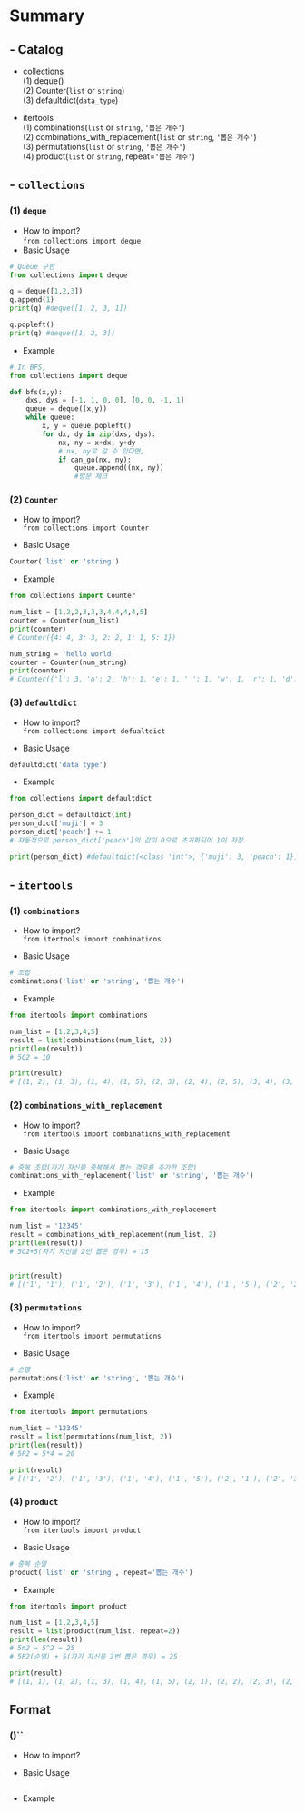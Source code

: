 # Summary
## - Catalog
* collections  
(1) deque()  
(2) Counter(`list` or `string`)  
(3) defaultdict(`data_type`)

* itertools  
(1) combinations(`list` or `string`, `'뽑은 개수'`)    
(2) combinations_with_replacement(`list` or `string`, `'뽑은 개수'`)    
(3) permutations(`list` or `string`, `'뽑은 개수'`)  
(4) product(`list` or `string`, repeat=`'뽑은 개수'`)



## - `collections`
### (1) `deque`
* How to import?  
`from collections import deque`
* Basic Usage    
```python
# Queue 구현
from collections import deque

q = deque([1,2,3])
q.append(1)
print(q) #deque([1, 2, 3, 1])

q.popleft()
print(q) #deque([1, 2, 3])
```
- Example
```python
# In BFS,
from collections import deque

def bfs(x,y):
    dxs, dys = [-1, 1, 0, 0], [0, 0, -1, 1]
    queue = deque((x,y))
    while queue:
        x, y = queue.popleft()
        for dx, dy in zip(dxs, dys):
            nx, ny = x+dx, y+dy
            # nx, ny로 갈 수 있다면,
            if can_go(nx, ny):
                queue.append((nx, ny))
                #방문 체크
```
### (2) `Counter`
* How to import?  
`from collections import Counter`

* Basic Usage
``` python
Counter('list' or 'string')
```

* Example
```python
from collections import Counter

num_list = [1,2,2,3,3,3,4,4,4,4,5]
counter = Counter(num_list)
print(counter)
# Counter({4: 4, 3: 3, 2: 2, 1: 1, 5: 1})

num_string = 'hello world'
counter = Counter(num_string)
print(counter)
# Counter({'l': 3, 'o': 2, 'h': 1, 'e': 1, ' ': 1, 'w': 1, 'r': 1, 'd': 1}) 
```
### (3) `defaultdict`
* How to import?  
`from collections import defualtdict`

* Basic Usage
``` python
defaultdict('data type')
```

* Example
```python
from collections import defaultdict

person_dict = defaultdict(int)
person_dict['muji'] = 3
person_dict['peach'] += 1 
# 자동적으로 person_dict['peach']의 값이 0으로 초기화되어 1이 저장

print(person_dict) #defaultdict(<class 'int'>, {'muji': 3, 'peach': 1})
```
## - `itertools`
### (1) `combinations`
* How to import?  
`from itertools import combinations`

* Basic Usage
```python
# 조합
combinations('list' or 'string', '뽑는 개수')
```
* Example
``` python
from itertools import combinations

num_list = [1,2,3,4,5]
result = list(combinations(num_list, 2))
print(len(result))
# 5C2 = 10

print(result) 
# [(1, 2), (1, 3), (1, 4), (1, 5), (2, 3), (2, 4), (2, 5), (3, 4), (3, 5), (4, 5)]

```


### (2) `combinations_with_replacement`
* How to import?  
`from itertools import combinations_with_replacement`

* Basic Usage
``` python
# 중복 조합(자기 자신을 중복해서 뽑는 경우를 추가한 조합)
combinations_with_replacement('list' or 'string', '뽑는 개수')
```

* Example
```python
from itertools import combinations_with_replacement

num_list = '12345'
result = combinations_with_replacement(num_list, 2)
print(len(result)) 
# 5C2+5(자기 자신을 2번 뽑은 경우) = 15


print(result)
# [('1', '1'), ('1', '2'), ('1', '3'), ('1', '4'), ('1', '5'), ('2', '2'), ('2', '3'), ('2', '4'), ('2', '5'), ('3', '3'), ('3', '4'), ('3', '5'), ('4', '4'), ('4', '5'), ('5', '5')]
```

### (3) `permutations`
* How to import?  
`from itertools import permutations`

* Basic Usage
``` python
# 순열
permutations('list' or 'string', '뽑는 개수')
```

* Example
```python
from itertools import permutations

num_list = '12345'
result = list(permutations(num_list, 2))
print(len(result))
# 5P2 = 5*4 = 20

print(result)
# [('1', '2'), ('1', '3'), ('1', '4'), ('1', '5'), ('2', '1'), ('2', '3'), ('2', '4'), ('2', '5'), ('3', '1'), ('3', '2'), ('3', '4'), ('3', '5'), ('4', '1'), ('4', '2'), ('4', '3'), ('4', '5'), ('5', '1'), ('5', '2'), ('5', '3'), ('5', '4')]
```

### (4) `product`
* How to import?  
`from itertools import product`

* Basic Usage
``` python
# 중복 순열
product('list' or 'string', repeat='뽑는 개수')
```

* Example
```python
from itertools import product

num_list = [1,2,3,4,5]
result = list(product(num_list, repeat=2))
print(len(result))
# 5π2 = 5^2 = 25
# 5P2(순열) + 5(자기 자신을 2번 뽑은 경우) = 25

print(result)
# [(1, 1), (1, 2), (1, 3), (1, 4), (1, 5), (2, 1), (2, 2), (2, 3), (2, 4), (2,5), (3, 1), (3, 2), (3, 3), (3, 4), (3, 5), (4, 1), (4, 2), (4, 3), (4, 4), (4, 5), (5, 1), (5, 2), (5, 3), (5, 4), (5, 5)]
```




## Format

### ()``
* How to import?  

* Basic Usage
``` python

```

* Example
```python

```
